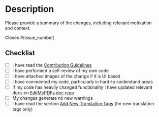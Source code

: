 # Description

Please provide a summary of the changes, including relevant motivation and context.

Closes #(issue_number)

## Checklist

- [ ] I have read the [Contribution Guidelines](https://github.com/EditMyPDF-Tools/EditMyPDF/blob/main/CONTRIBUTING.md)
- [ ] I have performed a self-review of my own code
- [ ] I have attached images of the change if it is UI based
- [ ] I have commented my code, particularly in hard-to-understand areas
- [ ] If my code has heavily changed functionality I have updated relevant docs on [EditMyPDFs doc repo](https://github.com/EditMyPDF-Tools/EditMyPDF-Tools.github.io/blob/main/docs/)
- [ ] My changes generate no new warnings
- [ ] I have read the section [Add New Translation Tags](https://github.com/EditMyPDF-Tools/EditMyPDF/blob/main/HowToAddNewLanguage.md#add-new-translation-tags) (for new translation tags only)
